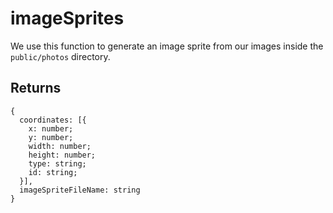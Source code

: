 # imageSprites

We use this function to generate an image sprite from our images inside the `public/photos` directory.

## Returns

```
{
  coordinates: [{
    x: number;
    y: number;
    width: number;
    height: number;
    type: string;
    id: string;
  }],
  imageSpriteFileName: string
}
```
